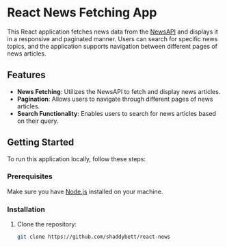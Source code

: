 # React News Fetching App

This React application fetches news data from the [NewsAPI](https://newsapi.org/) and displays it in a responsive and paginated manner. Users can search for specific news topics, and the application supports navigation between different pages of news articles.

## Features

- **News Fetching**: Utilizes the NewsAPI to fetch and display news articles.
- **Pagination**: Allows users to navigate through different pages of news articles.
- **Search Functionality**: Enables users to search for news articles based on their query.

## Getting Started

To run this application locally, follow these steps:

### Prerequisites

Make sure you have [Node.js](https://nodejs.org/) installed on your machine.

### Installation

1. Clone the repository:

   ```bash
   git clone https://github.com/shaddybett/react-news
   ```
